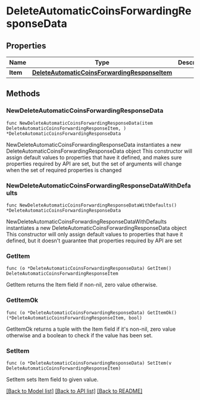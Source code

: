 # DeleteAutomaticCoinsForwardingResponseData

## Properties

Name | Type | Description | Notes
------------ | ------------- | ------------- | -------------
**Item** | [**DeleteAutomaticCoinsForwardingResponseItem**](DeleteAutomaticCoinsForwardingResponseItem.md) |  | 

## Methods

### NewDeleteAutomaticCoinsForwardingResponseData

`func NewDeleteAutomaticCoinsForwardingResponseData(item DeleteAutomaticCoinsForwardingResponseItem, ) *DeleteAutomaticCoinsForwardingResponseData`

NewDeleteAutomaticCoinsForwardingResponseData instantiates a new DeleteAutomaticCoinsForwardingResponseData object
This constructor will assign default values to properties that have it defined,
and makes sure properties required by API are set, but the set of arguments
will change when the set of required properties is changed

### NewDeleteAutomaticCoinsForwardingResponseDataWithDefaults

`func NewDeleteAutomaticCoinsForwardingResponseDataWithDefaults() *DeleteAutomaticCoinsForwardingResponseData`

NewDeleteAutomaticCoinsForwardingResponseDataWithDefaults instantiates a new DeleteAutomaticCoinsForwardingResponseData object
This constructor will only assign default values to properties that have it defined,
but it doesn't guarantee that properties required by API are set

### GetItem

`func (o *DeleteAutomaticCoinsForwardingResponseData) GetItem() DeleteAutomaticCoinsForwardingResponseItem`

GetItem returns the Item field if non-nil, zero value otherwise.

### GetItemOk

`func (o *DeleteAutomaticCoinsForwardingResponseData) GetItemOk() (*DeleteAutomaticCoinsForwardingResponseItem, bool)`

GetItemOk returns a tuple with the Item field if it's non-nil, zero value otherwise
and a boolean to check if the value has been set.

### SetItem

`func (o *DeleteAutomaticCoinsForwardingResponseData) SetItem(v DeleteAutomaticCoinsForwardingResponseItem)`

SetItem sets Item field to given value.



[[Back to Model list]](../README.md#documentation-for-models) [[Back to API list]](../README.md#documentation-for-api-endpoints) [[Back to README]](../README.md)


